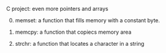C project: even more pointers and arrays

0. memset: a function that fills memory with a constant byte.

1. memcpy: a function that copiecs memory area

2. strchr: a function that locates a character in a string
